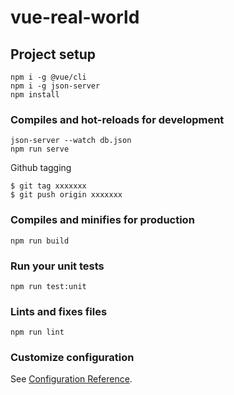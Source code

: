 # vue-real-world

## Project setup
```
npm i -g @vue/cli
npm i -g json-server
npm install
```

### Compiles and hot-reloads for development
```
json-server --watch db.json
npm run serve
```

Github tagging
```
$ git tag xxxxxxx
$ git push origin xxxxxxx 
```


### Compiles and minifies for production
```
npm run build
```

### Run your unit tests
```
npm run test:unit
```

### Lints and fixes files
```
npm run lint
```

### Customize configuration
See [Configuration Reference](https://cli.vuejs.org/config/).
